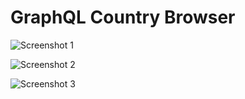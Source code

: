 # GraphQL Country Browser

![Screenshot 1](https://i.postimg.cc/Ghv6y5mm/Capture.png
 "Screenshot 1")

![Screenshot 2](https://i.postimg.cc/P54c6vZG/Capture2.png "Screenshot 2")

![Screenshot 3](https://i.postimg.cc/zG56SFyS/Capture3.png "Screenshot 3")
